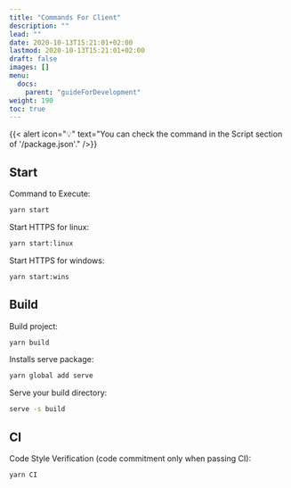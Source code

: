 ```yaml
---
title: "Commands For Client"
description: ""
lead: ""
date: 2020-10-13T15:21:01+02:00
lastmod: 2020-10-13T15:21:01+02:00
draft: false
images: []
menu:
  docs:
    parent: "guideForDevelopment"
weight: 190
toc: true
---
```


{{< alert icon="💡" text="You can check the command in the Script section of '/package.json'." />}}

## Start

Command to Execute:

```bash
yarn start
```

Start HTTPS for linux:

```bash
yarn start:linux
```

Start HTTPS for windows:

```bash
yarn start:wins
```

## Build

Build project:

```bash
yarn build
```

Installs serve package:

```bash
yarn global add serve
```

Serve your build directory:

```bash
serve -s build
```

## CI

Code Style Verification (code commitment only when passing CI):

```bash
yarn CI
```
